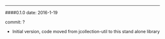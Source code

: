 --------
####0.1.0
date: 2016-1-19

commit: ?

* Initial version, code moved from jcollection-util to this stand alone library
